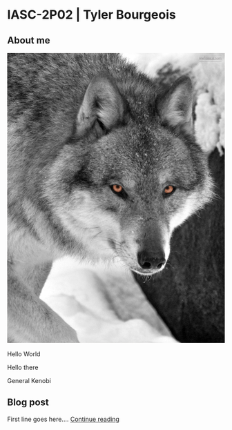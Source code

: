 # IASC-2P02 | Tyler Bourgeois
## About me 

![.](images/Wolf.jpg)

Hello World 

Hello there 

General Kenobi 

## Blog post 

First line goes here.... [Continue reading](blog) 



